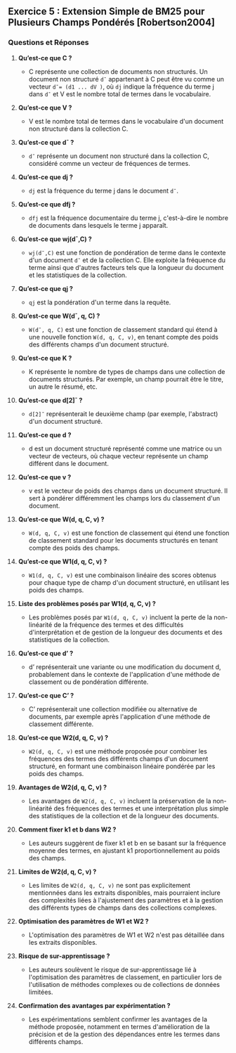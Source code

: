 ## Exercice 5 : Extension Simple de BM25 pour Plusieurs Champs Pondérés [Robertson2004]

### Questions et Réponses

1. **Qu’est-ce que C ?**
   - C représente une collection de documents non structurés. Un document non structuré `d¯` appartenant à C peut être vu comme un vecteur `d¯= (d1 ... dV )`, où `dj` indique la fréquence du terme j dans `d¯` et V est le nombre total de termes dans le vocabulaire.

2. **Qu’est-ce que V ?**
   - V est le nombre total de termes dans le vocabulaire d'un document non structuré dans la collection C.

3. **Qu’est-ce que d¯ ?**
   - `d¯` représente un document non structuré dans la collection C, considéré comme un vecteur de fréquences de termes.

4. **Qu’est-ce que dj ?**
   - `dj` est la fréquence du terme j dans le document `d¯`.

5. **Qu’est-ce que dfj ?**
   - `dfj` est la fréquence documentaire du terme j, c'est-à-dire le nombre de documents dans lesquels le terme j apparaît.

6. **Qu’est-ce que wj(d¯,C) ?**
   - `wj(d¯,C)` est une fonction de pondération de terme dans le contexte d'un document `d¯` et de la collection C. Elle exploite la fréquence du terme ainsi que d'autres facteurs tels que la longueur du document et les statistiques de la collection.

7. **Qu’est-ce que qj ?**
   - `qj` est la pondération d'un terme dans la requête.

8. **Qu’est-ce que W(d¯, q, C) ?**
   - `W(d¯, q, C)` est une fonction de classement standard qui étend à une nouvelle fonction `W(d, q, C, v)`, en tenant compte des poids des différents champs d'un document structuré.

9. **Qu’est-ce que K ?**
   - K représente le nombre de types de champs dans une collection de documents structurés. Par exemple, un champ pourrait être le titre, un autre le résumé, etc.

10. **Qu’est-ce que d[2]¯ ?**
    - `d[2]¯` représenterait le deuxième champ (par exemple, l'abstract) d'un document structuré.

11. **Qu’est-ce que d ?**
    - d est un document structuré représenté comme une matrice ou un vecteur de vecteurs, où chaque vecteur représente un champ différent dans le document.

12. **Qu’est-ce que v ?**
    - v est le vecteur de poids des champs dans un document structuré. Il sert à pondérer différemment les champs lors du classement d'un document.

13. **Qu’est-ce que W(d, q, C, v) ?**
    - `W(d, q, C, v)` est une fonction de classement qui étend une fonction de classement standard pour les documents structurés en tenant compte des poids des champs.

14. **Qu’est-ce que W1(d, q, C, v) ?**
    - `W1(d, q, C, v)` est une combinaison linéaire des scores obtenus pour chaque type de champ d'un document structuré, en utilisant les poids des champs.

15. **Liste des problèmes posés par W1(d, q, C, v) ?**
    - Les problèmes posés par `W1(d, q, C, v)` incluent la perte de la non-linéarité de la fréquence des termes et des difficultés d'interprétation et de gestion de la longueur des documents et des statistiques de la collection.

16. **Qu’est-ce que d’ ?**
    - d’ représenterait une variante ou une modification du document d, probablement dans le contexte de l'application d'une méthode de classement ou de pondération différente.

17. **Qu’est-ce que C’ ?**
    - C’ représenterait une collection modifiée ou alternative de documents, par exemple après l'application d'une méthode de classement différente.

18. **Qu’est-ce que W2(d, q, C, v) ?**
    - `W2(d, q, C, v)` est une méthode proposée pour combiner les fréquences des termes des différents champs d'un document structuré, en formant une combinaison linéaire pondérée par les poids des champs.

19. **Avantages de W2(d, q, C, v) ?**
    - Les avantages de `W2(d, q, C, v)` incluent la préservation de la non-linéarité des fréquences des termes et une interprétation plus simple des statistiques de la collection et de la longueur des documents.

20. **Comment fixer k1 et b dans W2 ?**
    - Les auteurs suggèrent de fixer k1 et b en se basant sur la fréquence moyenne des termes, en ajustant k1 proportionnellement au poids des champs.

21. **Limites de W2(d, q, C, v) ?**
    - Les limites de `W2(d, q, C, v)` ne sont pas explicitement mentionnées dans les extraits disponibles, mais pourraient inclure des complexités liées à l'ajustement des paramètres et à la gestion des différents types de champs dans des collections complexes.

22. **Optimisation des paramètres de W1 et W2 ?**
    - L'optimisation des paramètres de W1 et W2 n'est pas détaillée dans les extraits disponibles.

23. **Risque de sur-apprentissage ?**
    - Les auteurs soulèvent le risque de sur-apprentissage lié à l'optimisation des paramètres de classement, en particulier lors de l'utilisation de méthodes complexes ou de collections de données limitées.

24. **Confirmation des avantages par expérimentation ?**
    - Les expérimentations semblent confirmer les avantages de la méthode proposée, notamment en termes d'amélioration de la précision et de la gestion des dépendances entre les termes dans différents champs.
